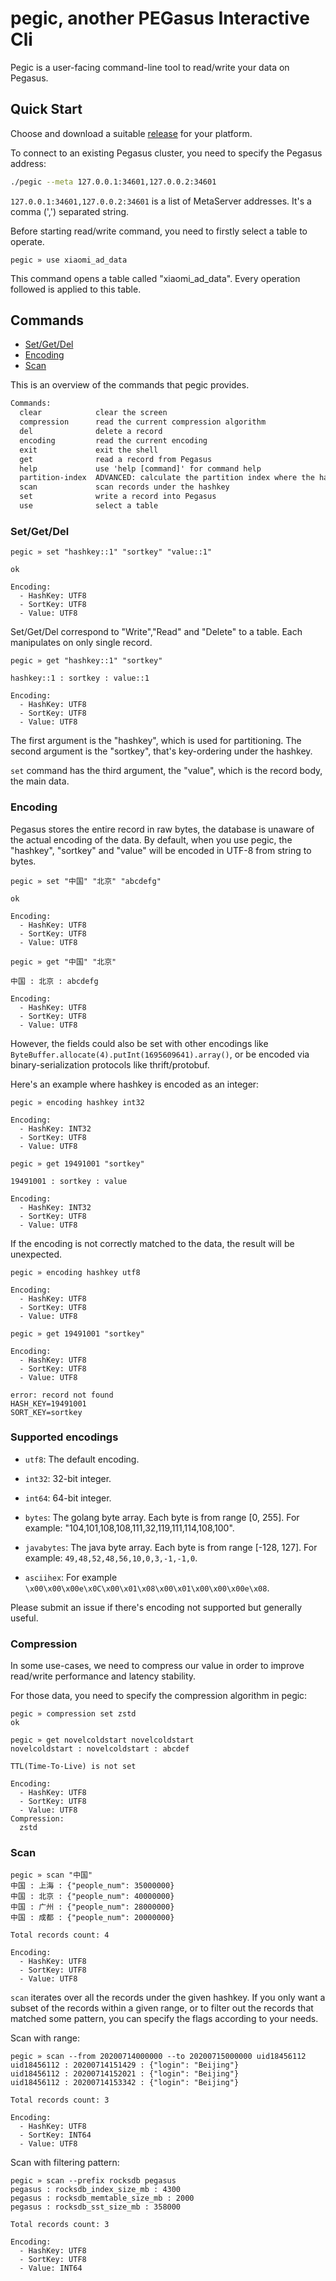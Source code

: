 # pegic, another PEGasus Interactive Cli

Pegic is a user-facing command-line tool to read/write your data on Pegasus.

## Quick Start

Choose and download a suitable [release](https://github.com/pegasus-kv/pegic/releases) for your platform.

To connect to an existing Pegasus cluster, you need to specify the Pegasus address:

```sh
./pegic --meta 127.0.0.1:34601,127.0.0.2:34601
```

`127.0.0.1:34601,127.0.0.2:34601` is a list of MetaServer addresses. It's a comma (',') separated string.

Before starting read/write command, you need to firstly select a table to operate.

```
pegic » use xiaomi_ad_data
```

This command opens a table called "xiaomi_ad_data". Every operation followed is applied to this table.

## Commands

* [Set/Get/Del](#setgetdel)
* [Encoding](#encoding)
* [Scan](#scan)

This is an overview of the commands that pegic provides.

```txt
Commands:
  clear            clear the screen
  compression      read the current compression algorithm
  del              delete a record
  encoding         read the current encoding
  exit             exit the shell
  get              read a record from Pegasus
  help             use 'help [command]' for command help
  partition-index  ADVANCED: calculate the partition index where the hashkey is routed to
  scan             scan records under the hashkey
  set              write a record into Pegasus
  use              select a table
```

### Set/Get/Del

```
pegic » set "hashkey::1" "sortkey" "value::1"

ok

Encoding:
  - HashKey: UTF8
  - SortKey: UTF8
  - Value: UTF8
```

Set/Get/Del correspond to "Write","Read" and "Delete" to a table. Each manipulates on only single record.

```
pegic » get "hashkey::1" "sortkey"

hashkey::1 : sortkey : value::1

Encoding:
  - HashKey: UTF8
  - SortKey: UTF8
  - Value: UTF8
```

The first argument is the "hashkey", which is used for partitioning. The second argument is the "sortkey", that's key-ordering under the hashkey.

`set` command has the third argument, the "value", which is the record body, the main data.

### Encoding

Pegasus stores the entire record in raw bytes, the database is unaware of the actual encoding of the data. By default, when you use pegic, the "hashkey", "sortkey" and "value" will be encoded in UTF-8 from string to bytes.

```
pegic » set "中国" "北京" "abcdefg"

ok

Encoding:
  - HashKey: UTF8
  - SortKey: UTF8
  - Value: UTF8

pegic » get "中国" "北京"

中国 : 北京 : abcdefg

Encoding:
  - HashKey: UTF8
  - SortKey: UTF8
  - Value: UTF8  
```

However, the fields could also be set with other encodings like `ByteBuffer.allocate(4).putInt(1695609641).array()`, or be encoded via binary-serialization protocols like thrift/protobuf.

Here's an example where hashkey is encoded as an integer:

```
pegic » encoding hashkey int32

Encoding:
  - HashKey: INT32
  - SortKey: UTF8
  - Value: UTF8

pegic » get 19491001 "sortkey"

19491001 : sortkey : value

Encoding:
  - HashKey: INT32
  - SortKey: UTF8
  - Value: UTF8
```

If the encoding is not correctly matched to the data, the result will be unexpected.

```
pegic » encoding hashkey utf8

Encoding:
  - HashKey: UTF8
  - SortKey: UTF8
  - Value: UTF8

pegic » get 19491001 "sortkey"

Encoding:
  - HashKey: UTF8
  - SortKey: UTF8
  - Value: UTF8

error: record not found
HASH_KEY=19491001
SORT_KEY=sortkey
```

### Supported encodings

- `utf8`: The default encoding.

-	`int32`: 32-bit integer.

-	`int64`: 64-bit integer.

-	`bytes`: The golang byte array. Each byte is from range [0, 255]. For example: "104,101,108,108,111,32,119,111,114,108,100".

-	`javabytes`: The java byte array. Each byte is from range [-128, 127]. For example: `49,48,52,48,56,10,0,3,-1,-1,0`.

-	`asciihex`: For example `\x00\x00\x00e\x0C\x00\x01\x08\x00\x01\x00\x00\x00e\x08`.

Please submit an issue if there's encoding not supported but generally useful.

### Compression

In some use-cases, we need to compress our value in order to improve read/write
performance and latency stability.

For those data, you need to specify the compression algorithm in pegic:

```
pegic » compression set zstd
ok

pegic » get novelcoldstart novelcoldstart
novelcoldstart : novelcoldstart : abcdef

TTL(Time-To-Live) is not set

Encoding:
  - HashKey: UTF8
  - SortKey: UTF8
  - Value: UTF8
Compression:
  zstd
```

### Scan

```
pegic » scan "中国"
中国 : 上海 : {"people_num": 35000000}
中国 : 北京 : {"people_num": 40000000}
中国 : 广州 : {"people_num": 28000000}
中国 : 成都 : {"people_num": 20000000}

Total records count: 4

Encoding:
  - HashKey: UTF8
  - SortKey: UTF8
  - Value: UTF8
```

`scan` iterates over all the records under the given hashkey. If you only want a subset of
the records within a given range, or to filter out the records that matched some pattern,
you can specify the flags according to your needs.

Scan with range:

```
pegic » scan --from 20200714000000 --to 20200715000000 uid18456112
uid18456112 : 20200714151429 : {"login": "Beijing"}
uid18456112 : 20200714152021 : {"login": "Beijing"}
uid18456112 : 20200714153342 : {"login": "Beijing"}

Total records count: 3

Encoding:
  - HashKey: UTF8
  - SortKey: INT64
  - Value: UTF8
```

Scan with filtering pattern:

```
pegic » scan --prefix rocksdb pegasus
pegasus : rocksdb_index_size_mb : 4300
pegasus : rocksdb_memtable_size_mb : 2000
pegasus : rocksdb_sst_size_mb : 358000

Total records count: 3

Encoding:
  - HashKey: UTF8
  - SortKey: UTF8
  - Value: INT64
```
